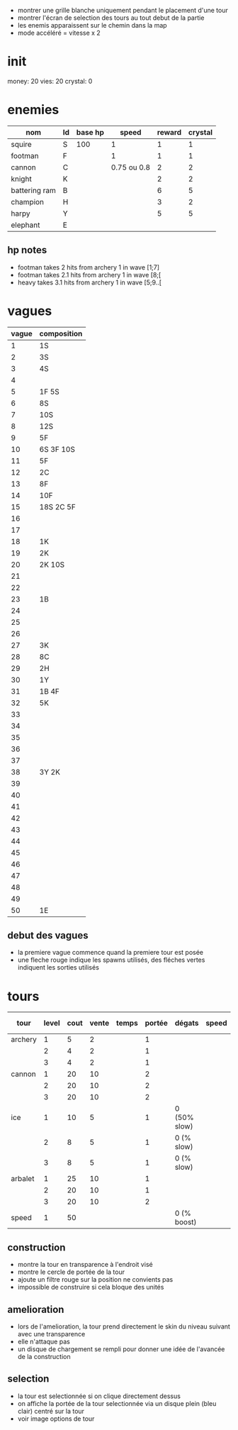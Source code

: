 - montrer une grille blanche uniquement pendant le placement d'une tour
- montrer l'écran de selection des tours au tout debut de la partie
- les enemis apparaissent sur le chemin dans la map
- mode accéléré = vitesse x 2

# init
money: 20
vies: 20
crystal: 0

# enemies
| nom           | Id | base hp | speed       | reward | crystal |
|---------------|----|---------|-------------|--------|---------|
| squire        | S  | 100     | 1           | 1      | 1       |
| footman       | F  |         | 1           | 1      | 1       |
| cannon        | C  |         | 0.75 ou 0.8 | 2      | 2       |
| knight        | K  |         |             | 2      | 2       |
| battering ram | B  |         |             | 6      | 5       |
| champion      | H  |         |             | 3      | 2       |
| harpy         | Y  |         |             | 5      | 5       |
| elephant      | E  |         |             |        |         |

## hp notes
- footman takes 2 hits from archery 1 in wave [1;7]
- footman takes 2.1 hits from archery 1 in wave [8;[
- heavy takes 3.1 hits from archery 1 in wave [5;9..[

# vagues
| vague | composition |
|-------|-------------|
| 1     | 1S          |
| 2     | 3S          |
| 3     | 4S          |
| 4     |             |
| 5     | 1F 5S       |
| 6     | 8S          |
| 7     | 10S         |
| 8     | 12S         |
| 9     | 5F          |
| 10    | 6S 3F 10S   |
| 11    | 5F          |
| 12    | 2C          |
| 13    | 8F          | 
| 14    | 10F         |
| 15    | 18S 2C 5F   |
| 16    |             |
| 17    |             |
| 18    | 1K          |
| 19    | 2K          |
| 20    | 2K 10S      |
| 21    |             |
| 22    |             |
| 23    | 1B          |
| 24    |             |
| 25    |             |
| 26    |             |
| 27    | 3K          |
| 28    | 8C          |
| 29    | 2H          |
| 30    | 1Y          |
| 31    | 1B 4F       |
| 32    | 5K          |
| 33    |             |
| 34    |             |
| 35    |             |
| 36    |             |
| 37    |             |
| 38    | 3Y 2K       |
| 39    |             |
| 40    |             |
| 41    |             |
| 42    |             |
| 43    |             |
| 44    |             |
| 45    |             |
| 46    |             |
| 47    |             |
| 48    |             |
| 49    |             |
| 50    | 1E          |


## debut des vagues
- la premiere vague commence quand la premiere tour est posée
- une fleche rouge indique les spawns utilisés, des fléches vertes indiquent les sorties utilisés

# tours
| tour    | level | cout | vente | temps | portée | dégats       | speed | hit ground | hit air | crystals | crystal penality |
|---------|-------|------|-------|-------|--------|--------------|-------|------------|---------|----------|------------------|
| archery | 1     | 5    | 2     |       | 1      |              |       | 1          | 1       | 2        | 50               |
|         | 2     | 4    | 2     |       | 1      |              |       | 1          | 1       |          |                  |
|         | 3     | 4    | 2     |       | 1      |              |       | 1          | 1       |          |                  |
| cannon  | 1     | 20   | 10    |       | 2      |              |       | 1          | 0       |          |                  |
|         | 2     | 20   | 10    |       | 2      |              |       | 1          | 0       |          |                  |
|         | 3     | 20   | 10    |       | 2      |              |       | 1          | 0       |          |                  |
| ice     | 1     | 10   | 5     |       | 1      | 0 (50% slow) |       |            |         |          |                  |
|         | 2     | 8    | 5     |       | 1      | 0 (% slow)   |       |            |         |          |                  |
|         | 3     | 8    | 5     |       | 1      | 0 (% slow)   |       |            |         |          |                  |
| arbalet | 1     | 25   | 10    |       | 1      |              |       | 0          | 1       |          |                  |
|         | 2     | 20   | 10    |       | 1      |              |       | 0          | 1       |          |                  |
|         | 3     | 20   | 10    |       | 2      |              |       | 0          | 1       |          |                  |
| speed   | 1     | 50   |       |       |        | 0 (% boost)  |       | 0          | 0       |          |                  |

## construction
- montre la tour en transparence à l'endroit visé
- montre le cercle de portée de la tour
- ajoute un filtre rouge sur la position ne convients pas
- impossible de construire si cela bloque des unités

## amelioration
- lors de l'amelioration, la tour prend directement le skin du niveau suivant avec une transparence
- elle n'attaque pas
- un disque de chargement se rempli pour donner une idée de l'avancée de la construction

## selection
- la tour est selectionnée si on clique directement dessus
- on affiche la portée de la tour selectionnée via un disque plein (bleu clair) centré sur la tour
- voir image options de tour
